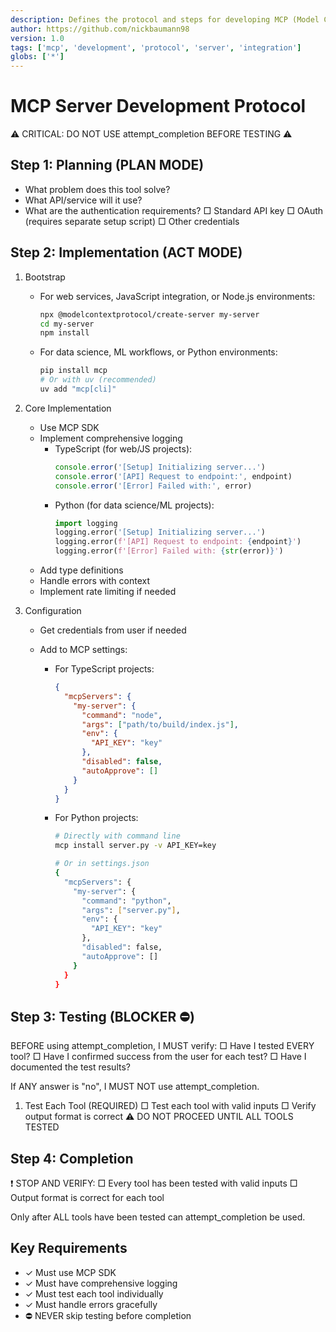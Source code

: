 ```yaml
---
description: Defines the protocol and steps for developing MCP (Model Context Protocol) servers.
author: https://github.com/nickbaumann98
version: 1.0
tags: ['mcp', 'development', 'protocol', 'server', 'integration']
globs: ['*']
---
```


# MCP Server Development Protocol

⚠️ CRITICAL: DO NOT USE attempt_completion BEFORE TESTING ⚠️

## Step 1: Planning (PLAN MODE)

- What problem does this tool solve?
- What API/service will it use?
- What are the authentication requirements? □ Standard API key □ OAuth (requires separate setup script) □ Other
  credentials

## Step 2: Implementation (ACT MODE)

1. Bootstrap

   - For web services, JavaScript integration, or Node.js environments:
     ```bash
     npx @modelcontextprotocol/create-server my-server
     cd my-server
     npm install
     ```
   - For data science, ML workflows, or Python environments:
     ```bash
     pip install mcp
     # Or with uv (recommended)
     uv add "mcp[cli]"
     ```

2. Core Implementation

   - Use MCP SDK
   - Implement comprehensive logging
     - TypeScript (for web/JS projects):
       ```typescript
       console.error('[Setup] Initializing server...')
       console.error('[API] Request to endpoint:', endpoint)
       console.error('[Error] Failed with:', error)
       ```
     - Python (for data science/ML projects):
       ```python
       import logging
       logging.error('[Setup] Initializing server...')
       logging.error(f'[API] Request to endpoint: {endpoint}')
       logging.error(f'[Error] Failed with: {str(error)}')
       ```
   - Add type definitions
   - Handle errors with context
   - Implement rate limiting if needed

3. Configuration

   - Get credentials from user if needed
   - Add to MCP settings:

     - For TypeScript projects:
       ```json
       {
         "mcpServers": {
           "my-server": {
             "command": "node",
             "args": ["path/to/build/index.js"],
             "env": {
               "API_KEY": "key"
             },
             "disabled": false,
             "autoApprove": []
           }
         }
       }
       ```
     - For Python projects:

       ```bash
       # Directly with command line
       mcp install server.py -v API_KEY=key

       # Or in settings.json
       {
         "mcpServers": {
           "my-server": {
             "command": "python",
             "args": ["server.py"],
             "env": {
               "API_KEY": "key"
             },
             "disabled": false,
             "autoApprove": []
           }
         }
       }
       ```

## Step 3: Testing (BLOCKER ⛔️)

<thinking>
BEFORE using attempt_completion, I MUST verify:
□ Have I tested EVERY tool?
□ Have I confirmed success from the user for each test?
□ Have I documented the test results?

If ANY answer is "no", I MUST NOT use attempt_completion. </thinking>

1. Test Each Tool (REQUIRED) □ Test each tool with valid inputs □ Verify output format is correct ⚠️ DO NOT PROCEED
   UNTIL ALL TOOLS TESTED

## Step 4: Completion

❗ STOP AND VERIFY: □ Every tool has been tested with valid inputs □ Output format is correct for each tool

Only after ALL tools have been tested can attempt_completion be used.

## Key Requirements

- ✓ Must use MCP SDK
- ✓ Must have comprehensive logging
- ✓ Must test each tool individually
- ✓ Must handle errors gracefully
- ⛔️ NEVER skip testing before completion
